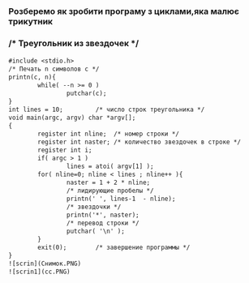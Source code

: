 ### Розберемо як зробити програму з циклами,яка малює трикутник
###  /* Треугольник из звездочек */
    #include <stdio.h>
    /* Печать n символов c */
    printn(c, n){
            while( --n >= 0 )
                    putchar(c);
    }
    int lines = 10;         /* число строк треугольника */
    void main(argc, argv) char *argv[];
    {
            register int nline;  /* номер строки */
            register int naster; /* количество звездочек в строке */
            register int i;
            if( argc > 1 )
                    lines = atoi( argv[1] );
            for( nline=0; nline < lines ; nline++ ){
                    naster = 1 + 2 * nline;
                    /* лидирующие пробелы */
                    printn(' ', lines-1  - nline);
                    /* звездочки */
                    printn('*', naster);
                    /* перевод строки */
                    putchar( '\n' );
            }
            exit(0);        /* завершение программы */
    }
    ![scrin](Снимок.PNG)
    ![scrin1](сс.PNG)
    
